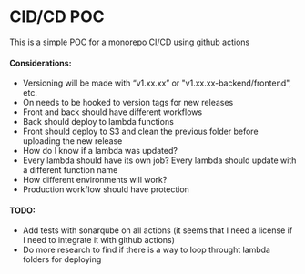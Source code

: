 # CID/CD POC

This is a simple POC for a monorepo CI/CD using github actions


#### Considerations:

- Versioning will be made with “v1.xx.xx” or "v1.xx.xx-backend/frontend", etc. 
- On needs to be hooked to version tags for new releases
- Front and back should have different workflows
- Back should deploy to lambda functions
- Front should deploy to S3 and clean the previous folder before uploading the new release
- How do I know if a lambda was updated?
- Every lambda should have its own job? Every lambda should update with a different function name
- How different environments will work?
- Production workflow should have protection

#### TODO:

- Add tests with sonarqube on all actions (it seems that I need a license if I need to integrate it with github actions)
- Do more research to find if there is a way to loop throught lambda folders for deploying
